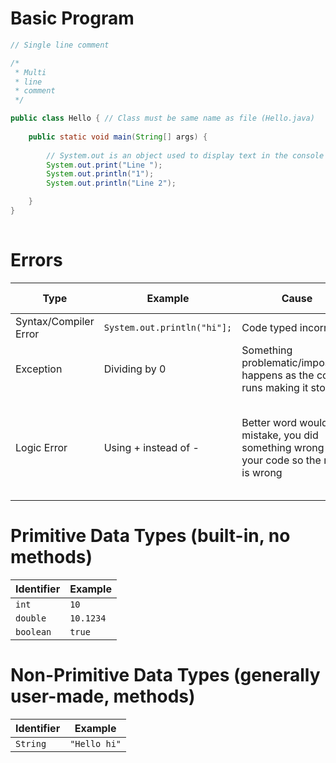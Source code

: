 # Basic Program

```java
// Single line comment

/*
 * Multi
 * line
 * comment
 */

public class Hello { // Class must be same name as file (Hello.java)
    
    public static void main(String[] args) {
        
        // System.out is an object used to display text in the console
        System.out.print("Line ");
        System.out.println("1");
        System.out.println("Line 2");

    }
}
    
```

# Errors

| Type | Example | Cause | Happens when? |
| ---- | ------- | ---------- | ---------- |
| Syntax/Compiler Error | `System.out.println("hi"];` | Code typed incorrectly | Compile time |
| Exception | Dividing by 0 | Something problematic/impossible happens as the code runs making it stop | Run time |
| Logic Error | Using + instead of - | Better word would be mistake, you did something wrong in your code so the result is wrong | Usually after run and compared actual output to anticipated output |


# Primitive Data Types (built-in, no methods)

| Identifier | Example |
| ---------- | ------- |
| `int` | `10` |
| `double` | `10.1234` |
| `boolean` | `true` |


# Non-Primitive Data Types (generally user-made, methods)

| Identifier | Example |
| ---------- | ------- |
| `String` | `"Hello hi"` |
